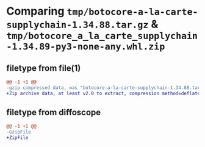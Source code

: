 # Comparing `tmp/botocore-a-la-carte-supplychain-1.34.88.tar.gz` & `tmp/botocore_a_la_carte_supplychain-1.34.89-py3-none-any.whl.zip`

## filetype from file(1)

```diff
@@ -1 +1 @@
-gzip compressed data, was "botocore-a-la-carte-supplychain-1.34.88.tar", last modified: Sat Apr 20 01:01:15 2024, max compression
+Zip archive data, at least v2.0 to extract, compression method=deflate
```

## filetype from diffoscope

```diff
@@ -1 +1 @@
-GzipFile
+ZipFile
```

